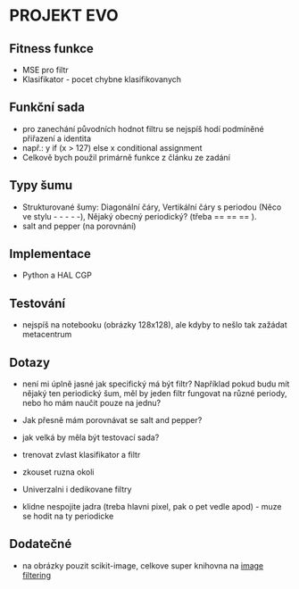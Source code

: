 # PROJEKT EVO

## Fitness funkce
- MSE pro filtr
- Klasifikator - pocet chybne klasifikovanych

## Funkční sada
- pro zanechání původních hodnot filtru se nejspíš hodí podmíněné přiřazení a identita
- např.: y if (x > 127) else x conditional assignment
- Celkově bych použil primárně funkce z článku ze zadání

## Typy šumu
- Strukturované šumy: Diagonální čáry, Vertikální čáry s periodou (Něco ve stylu - - - - -), Nějaký obecný periodický? (třeba == == == ).
- salt and pepper (na porovnání)

## Implementace
- Python a HAL CGP

## Testování
- nejspíš na notebooku (obrázky 128x128), ale kdyby to nešlo tak zažádat metacentrum

## Dotazy
- není mi úplně jasné jak specifický má být filtr? Například pokud budu mít nějaký ten periodický šum, měl by jeden filtr fungovat na různé periody, nebo ho mám naučit pouze na jednu?
- Jak přesně mám porovnávat se salt and pepper?
- jak velká by měla být testovací sada?

- trenovat zvlast klasifikator a filtr
- zkouset ruzna okoli
- Univerzalni i dedikovane filtry
- klidne nespojite jadra (treba hlavni pixel, pak o pet vedle apod) - muze se hodit na ty periodicke

## Dodatečné
- na obrázky pouzit scikit-image, celkove super knihovna na [image filtering](https://scikit-image.org/skimage-tutorials/lectures/1_image_filters.html)